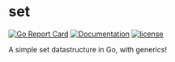 # set

[![Go Report Card](https://goreportcard.com/badge/github.com/borderzero/border0-go/lib/types/set)](https://goreportcard.com/report/github.com/borderzero/border0-go/lib/types/set)
[![Documentation](https://godoc.org/github.com/borderzero/border0-go/lib/types/set?status.svg)](https://godoc.org/github.com/borderzero/border0-go/lib/types/set)
[![license](https://img.shields.io/github/license/borderzero/border0-go.svg)](https://github.com/borderzero/border0-go/blob/master/LICENSE)

A simple set datastructure in Go, with generics!
